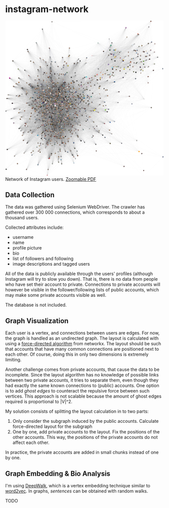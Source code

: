 # instagram-network

![graph](/graphs/example.png)
Network of Instagram users. [Zoomable PDF](https://github.com/Kuivausrumpusoolo/instagram-network/blob/master/graphs/force_directed10.pdf)

## Data Collection
The data was gathered using Selenium WebDriver. The crawler has gathered over 300 000 connections, which corresponds to about a thousand users.

Collected attributes include:<ul>
<li>username</li>
<li>name</li>
<li>profile picture</li>
<li>bio</li>
<li>list of followers and following</li>
<li>image descriptions and tagged users</li>
</ul>

All of the data is publicly available through the users' profiles (although Instagram will try to slow you down). That is, there is no data from people who have set their account to private. Connections to private accounts will however be visible in the follower/following lists of public accounts, which may make some private accounts visible as well. 

The database is not included. 

## Graph Visualization
Each user is a vertex, and connections between users are edges. For now, the graph is handled as an undirected graph. The layout is calculated with using a [force-directed algorithm](https://networkx.org/documentation/stable/reference/generated/networkx.drawing.layout.spring_layout.html#networkx.drawing.layout.spring_layout) from networkx. The layout should be such that accounts that have many common connections are positioned next to each other. Of course, doing this in only two dimensions is extremely limiting. 

Another challenge comes from private accounts, that cause the data to be incomplete. Since the layout algorithm has no knowledge of possible links between two private accounts, it tries to separate them, even though they had exactly the same known connections to (public) accounts. One option is to add *ghost edges* to counteract the repulsive force between such vertices. This approach is not scalable because the amount of ghost edges required is proportional to |V|^2. 

My solution consists of splitting the layout calculation in to two parts: <ol>
  <li>Only consider the subgraph induced by the public accounts. Calculate force-directed layout for the subgraph</li>
  <li>One by one, add private accounts to the layout. Fix the positions of the other accounts. This way, the positions of the private accounts do not affect each other. </li>
</ol>
In practice, the private accounts are added in small chunks instead of one by one.

## Graph Embedding & Bio Analysis
I'm using [DeepWalk](https://arxiv.org/pdf/1403.6652.pdf), which is a vertex embedding technique similar to [word2vec](https://www.tensorflow.org/tutorials/text/word2vec). In graphs, *sentences* can be obtained with random walks.

TODO

